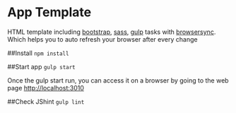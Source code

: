 # App Template
HTML template including [bootstrap](http://getbootstrap.com/), [sass](http://sass-lang.com/guide), [gulp](http://gulpjs.com/) tasks with [browsersync](http://www.browsersync.io/). Which helps you to auto refresh your browser after every change

##Install
`npm install`


##Start app
`gulp start`

Once the gulp start run, you can access it on a browser by going to the web page [http://localhost:3010](http://localhost:3010)


##Check JShint
`gulp lint`
